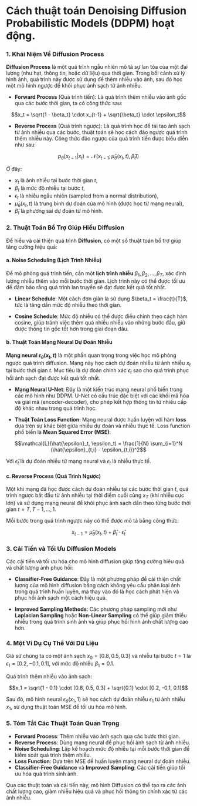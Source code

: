# Cách thuật toán **Denoising Diffusion Probabilistic Models (DDPM)** hoạt động.

### 1. **Khái Niệm Về Diffusion Process**

**Diffusion Process** là một quá trình ngẫu nhiên mô tả sự lan tỏa của một đại lượng (như hạt, thông tin, hoặc dữ liệu) qua thời gian. Trong bối cảnh xử lý hình ảnh, quá trình này được sử dụng để thêm nhiễu vào ảnh, sau đó học một mô hình ngược để khôi phục ảnh sạch từ ảnh nhiễu. 

- **Forward Process** (Quá trình tiến): Là quá trình thêm nhiễu vào ảnh gốc qua các bước thời gian, ta có công thức sau:

$$x_t = \sqrt{1 - \beta_t} \cdot x_{t-1} + \sqrt{\beta_t} \cdot \epsilon_t$$

- **Reverse Process** (Quá trình ngược): Là quá trình học để tái tạo ảnh sạch từ ảnh nhiễu qua các bước, thuật toán sẽ học cách đảo ngược quá trình thêm nhiễu này. Công thức đảo ngược của quá trình tiến được biểu diễn như sau:

$$p_\theta(x_{t-1} | x_t) = \mathcal{N}(x_{t-1}; \hat{\mu}_\theta(x_t, t), \hat{\beta}_t I)$$

Ở đây:
- $x_t$ là ảnh nhiễu tại bước thời gian $t$,
- $\beta_t$ là mức độ nhiễu tại bước $t$,
- $\epsilon_t$ là nhiễu ngẫu nhiên (sampled from a normal distribution),
- $\hat{\mu}_\theta(x_t, t)$ là trung bình dự đoán của mô hình (được học từ mạng neural),
- $\hat{\beta}_t$ là phương sai dự đoán từ mô hình.

### 2. **Thuật Toán Bổ Trợ Giúp Hiểu Diffusion**

Để hiểu và cải thiện quá trình **Diffusion**, có một số thuật toán bổ trợ giúp tăng cường hiệu quả:

#### a. **Noise Scheduling (Lịch Trình Nhiễu)**
Để mô phỏng quá trình tiến, cần một **lịch trình nhiễu** $\beta_1, \beta_2, ..., \beta_T$, xác định lượng nhiễu thêm vào mỗi bước thời gian. Lịch trình này có thể được tối ưu để đảm bảo rằng quá trình lan truyền sẽ đạt được kết quả tốt nhất.

- **Linear Schedule**: Một cách đơn giản là sử dụng $\beta_t = \frac{t}{T}$, tức là tăng dần mức độ nhiễu theo thời gian.
  
- **Cosine Schedule**: Mức độ nhiễu có thể được điều chỉnh theo cách hàm cosine, giúp tránh việc thêm quá nhiều nhiễu vào những bước đầu, giữ được thông tin gốc tốt hơn trong giai đoạn đầu.

#### b. **Thuật Toán Mạng Neural Dự Đoán Nhiễu**
**Mạng neural $\epsilon_{\theta}(x_t, t)$** là một phần quan trọng trong việc học mô phỏng ngược quá trình diffusion. Mạng này học cách dự đoán nhiễu từ ảnh nhiễu $x_t$ tại bước thời gian $t$. Mục tiêu là dự đoán chính xác $\epsilon_t$ sao cho quá trình phục hồi ảnh sạch đạt được kết quả tốt nhất.

- **Mạng Neural U-Net**: Đây là một kiến trúc mạng neural phổ biến trong các mô hình như DDPM. U-Net có cấu trúc đặc biệt với các khối mã hóa và giải mã (encoder-decoder), cho phép kết hợp thông tin từ nhiều cấp độ khác nhau trong quá trình học.

- **Thuật Toán Loss Function**: Mạng neural được huấn luyện với hàm **loss** dựa trên sự khác biệt giữa nhiễu dự đoán và nhiễu thực tế. Loss function phổ biến là **Mean Squared Error (MSE)**:

$$\mathcal{L}(\hat{\epsilon}_t, \epsilon_t) = \frac{1}{N} \sum_{i=1}^N (\hat{\epsilon}_{t,i} - \epsilon_{t,i})^2$$

Với $\hat{\epsilon}_t$ là dự đoán nhiễu từ mạng neural và $\epsilon_t$ là nhiễu thực tế.

#### c. **Reverse Process (Quá Trình Ngược)**
Một khi mạng đã học được cách dự đoán nhiễu tại các bước thời gian $t$, quá trình ngược bắt đầu từ ảnh nhiễu tại thời điểm cuối cùng $x_T$ (khi nhiễu cực lớn) và sử dụng mạng neural để khôi phục ảnh sạch dần theo từng bước thời gian $t = T, T-1, ..., 1$.

Mỗi bước trong quá trình ngược này có thể được mô tả bằng công thức:

$$x_{t-1} = \hat{\mu}_\theta(x_t, t) + \hat{\beta}_t \cdot \hat{\epsilon}_t$$

### 3. **Cải Tiến và Tối Ưu Diffusion Models**

Các cải tiến và tối ưu hóa cho mô hình diffusion giúp tăng cường hiệu quả và chất lượng ảnh phục hồi:

- **Classifier-Free Guidance**: Đây là một phương pháp để cải thiện chất lượng của mô hình diffusion bằng cách không yêu cầu phân loại ảnh trong quá trình huấn luyện, mà thay vào đó là học cách phát hiện và phục hồi ảnh sạch một cách hiệu quả.

- **Improved Sampling Methods**: Các phương pháp sampling mới như **Laplacian Sampling** hoặc **Non-Linear Sampling** có thể giúp giảm thiểu nhiễu trong quá trình sinh ảnh và giúp phục hồi hình ảnh chất lượng cao hơn.

### 4. **Một Ví Dụ Cụ Thể Với Dữ Liệu**

Giả sử chúng ta có một ảnh sạch $x_0 = [0.8, 0.5, 0.3]$ và nhiễu tại bước $t = 1$ là $\epsilon_1 = [0.2, -0.1, 0.1]$, với mức độ nhiễu $\beta_1 = 0.1$. 

Quá trình thêm nhiễu vào ảnh sạch:

$$x_1 = \sqrt{1 - 0.1} \cdot [0.8, 0.5, 0.3] + \sqrt{0.1} \cdot [0.2, -0.1, 0.1]$$

Sau đó, mô hình neural $\epsilon_{\theta}(x_1, 1)$ sẽ học cách dự đoán nhiễu $\epsilon_1$ từ ảnh nhiễu $x_1$, sử dụng thuật toán MSE để tối ưu hóa mô hình.

### 5. **Tóm Tắt Các Thuật Toán Quan Trọng**

- **Forward Process**: Thêm nhiễu vào ảnh sạch qua các bước thời gian.
- **Reverse Process**: Dùng mạng neural để phục hồi ảnh sạch từ ảnh nhiễu.
- **Noise Scheduling**: Lập kế hoạch mức độ nhiễu tại mỗi bước thời gian để kiểm soát quá trình thêm nhiễu.
- **Loss Function**: Dựa trên MSE để huấn luyện mạng neural dự đoán nhiễu.
- **Classifier-Free Guidance** và **Improved Sampling**: Các cải tiến giúp tối ưu hóa quá trình sinh ảnh.

Qua các thuật toán và cải tiến này, mô hình Diffusion có thể tạo ra các ảnh chất lượng cao, giảm nhiễu hiệu quả và phục hồi thông tin chính xác từ các ảnh nhiễu.